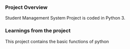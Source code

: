 ### Project Overview

 Student Management System Project is coded in Python 3.  


### Learnings from the project

 This project contains the basic functions of python 



